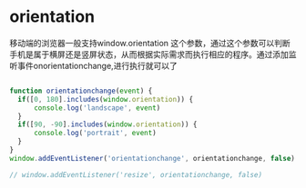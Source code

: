 # orientation 
移动端的浏览器一般支持window.orientation 这个参数，通过这个参数可以判断手机是属于横屏还是竖屏状态，从而根据实际需求而执行相应的程序。通过添加监听事件onorientationchange,进行执行就可以了

```js

function orientationchange(event) {
  if([0, 180].includes(window.orientation)) {
      console.log('landscape', event)
  }
  if([90, -90].includes(window.orientation)) {
      console.log('portrait', event)
  }
}
window.addEventListener('orientationchange', orientationchange, false)

// window.addEventListener('resize', orientationchange, false)


```